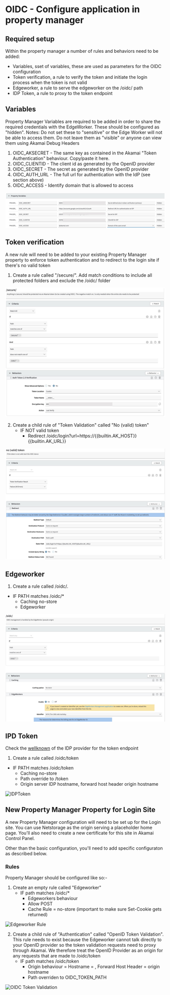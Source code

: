 # OIDC - Configure application in property manager

## Required setup
Within the property manager a number of rules and behaviors need to be added:
- Variables, sset of variables, these are used as parameters for the OIDC configuration
- Token verification, a rule to verify the token and initiate the login process when the token is not valid
- Edgeworker, a rule to serve the edgeworker on the /oidc/ path
- IDP Token, a rule to proxy to the token endpoint

## Variables
Property Manager Variables are required to be added in order to share the required credentials with the EdgeWorker. These should be configured as "hidden". 
Notes:
Do not set these to "sensitive" or the Edge Worker will not be able to access them. 
Do not leave them as "visible" or anyone can view them using Akamai Debug Headers

1. OIDC_AKSECRET - The same key as contained in the Akamai "Token Authentication" behaviour. Copy/paste it here.
2. OIDC_CLIENTID - The client id as generated by the OpenID provider
3. OIDC_SECRET - The secret as generated by the OpenID provider
4. OIDC_AUTH_URL - The full url for authentication with the IdP (see section above)
5. OIDC_ACCESS - Identify domain that is allowed to access

![Variables](images/pm_variables.jpg)

## Token verification
A new rule will need to be added to your existing Property Manager property to enforce token authentication and to redirect to the login site if there's no valid token

1. Create a rule called "/secure/". Add match conditions to include all protected folders and exclude the /oidc/ folder

![Token Validation](images/pm_secure.jpg)

2. Create a child rule of "Token Validation" called "No (valid) token"
   - IF NOT valid token
      - Redirect /oidc/login?url=https://{{builtin.AK_HOST}}{{builtin.AK_URL}}

![Token Failure](images/pm_notvalid.jpg)

## Edgeworker
1. Create a rule called /oidc/. 
  - IF PATH matches /oidc/*
    - Caching no-store
    - Edgeworker

![Edgeworker](images/pm_edgeworker.jpg)

## IPD Token
Check the [wellknown](https://accounts.google.com/.well-known/openid-configuration) of the IDP provider for the token endpoint

1. Create a rule called /oidc/token
- IF PATH matches /oidc/token
  - Caching no-store
  - Path override to /token
  - Origin server IDP hostname, forward host header origin hostname

![IDPToken](images/pm_idp.jpg)



## New Property Manager Property for Login Site
A new Property Manager configuration will need to be set up for the Login site. You can use Netstorage as the origin serving a placeholder home page. You'll also need to create a new certificate for this site in Akamai Control Panel.

Other than the basic configuration, you'll need to add specific configuraton as described below.



### Rules
Property Manager should be configured like so:-

1. Create an empty rule called "Edgeworker"
   - IF path matches /oidc/*
      - Edgeworkers behaviour
      - Allow POST
      - Cache Rule = no-store (important to make sure Set-Cookie gets returned)

![Edgeworker Rule](images/edgeworker.png)

2. Create a child rule of "Authentication" called "OpenID Token Validation". This rule needs to exist because the Edgeworker cannot talk directly to your OpenID provider so the token validation requests need to proxy through Akamai. We therefore treat the OpenID Provider as an origin for any requests that are made to /oidc/token
   - IF path matches /oidc/token
     - Origin behaviour = Hostname = <token hostname>, Forward Host Header = origin hostname
     - Path overriden to OIDC_TOKEN_PATH
 
 ![OIDC Token Validation](images/oidctoken.png)
